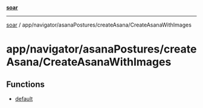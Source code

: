 [**soar**](../../../../../README.md)

***

[soar](../../../../../modules.md) / app/navigator/asanaPostures/createAsana/CreateAsanaWithImages

# app/navigator/asanaPostures/createAsana/CreateAsanaWithImages

## Functions

- [default](functions/default.md)
